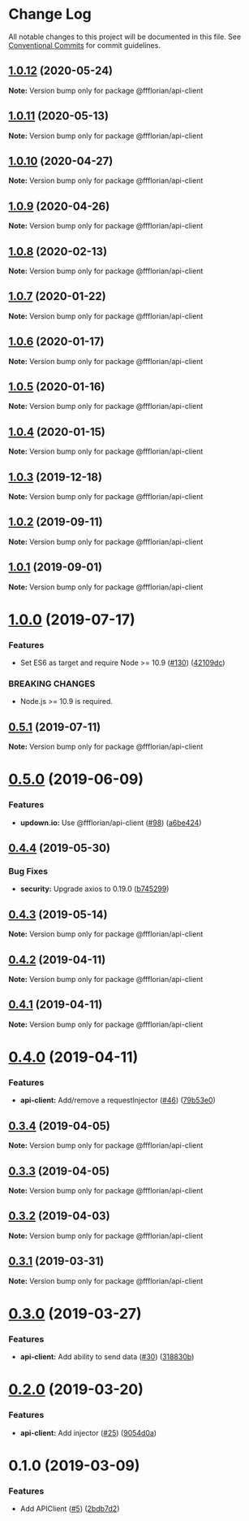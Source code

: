 # Change Log

All notable changes to this project will be documented in this file.
See [Conventional Commits](https://conventionalcommits.org) for commit guidelines.

## [1.0.12](https://github.com/ffflorian/api-clients/tree/master/packages/api-client/compare/@ffflorian/api-client@1.0.11...@ffflorian/api-client@1.0.12) (2020-05-24)

**Note:** Version bump only for package @ffflorian/api-client





## [1.0.11](https://github.com/ffflorian/api-clients/tree/master/packages/api-client/compare/@ffflorian/api-client@1.0.10...@ffflorian/api-client@1.0.11) (2020-05-13)

**Note:** Version bump only for package @ffflorian/api-client





## [1.0.10](https://github.com/ffflorian/api-clients/tree/master/packages/api-client/compare/@ffflorian/api-client@1.0.9...@ffflorian/api-client@1.0.10) (2020-04-27)

**Note:** Version bump only for package @ffflorian/api-client





## [1.0.9](https://github.com/ffflorian/api-clients/tree/master/packages/api-client/compare/@ffflorian/api-client@1.0.8...@ffflorian/api-client@1.0.9) (2020-04-26)

**Note:** Version bump only for package @ffflorian/api-client





## [1.0.8](https://github.com/ffflorian/api-clients/tree/master/packages/api-client/compare/@ffflorian/api-client@1.0.7...@ffflorian/api-client@1.0.8) (2020-02-13)

**Note:** Version bump only for package @ffflorian/api-client





## [1.0.7](https://github.com/ffflorian/api-clients/tree/master/packages/api-client/compare/@ffflorian/api-client@1.0.6...@ffflorian/api-client@1.0.7) (2020-01-22)

**Note:** Version bump only for package @ffflorian/api-client





## [1.0.6](https://github.com/ffflorian/api-clients/tree/master/packages/api-client/compare/@ffflorian/api-client@1.0.5...@ffflorian/api-client@1.0.6) (2020-01-17)

**Note:** Version bump only for package @ffflorian/api-client





## [1.0.5](https://github.com/ffflorian/api-clients/tree/master/packages/api-client/compare/@ffflorian/api-client@1.0.4...@ffflorian/api-client@1.0.5) (2020-01-16)

**Note:** Version bump only for package @ffflorian/api-client





## [1.0.4](https://github.com/ffflorian/api-clients/tree/master/packages/api-client/compare/@ffflorian/api-client@1.0.3...@ffflorian/api-client@1.0.4) (2020-01-15)

**Note:** Version bump only for package @ffflorian/api-client





## [1.0.3](https://github.com/ffflorian/api-clients/tree/master/packages/api-client/compare/@ffflorian/api-client@1.0.2...@ffflorian/api-client@1.0.3) (2019-12-18)

**Note:** Version bump only for package @ffflorian/api-client





## [1.0.2](https://github.com/ffflorian/api-clients/tree/master/packages/api-client/compare/@ffflorian/api-client@1.0.1...@ffflorian/api-client@1.0.2) (2019-09-11)

**Note:** Version bump only for package @ffflorian/api-client





## [1.0.1](https://github.com/ffflorian/api-clients/tree/master/packages/api-client/compare/@ffflorian/api-client@1.0.0...@ffflorian/api-client@1.0.1) (2019-09-01)

**Note:** Version bump only for package @ffflorian/api-client





# [1.0.0](https://github.com/ffflorian/api-clients/tree/master/packages/api-client/compare/@ffflorian/api-client@0.5.1...@ffflorian/api-client@1.0.0) (2019-07-17)


### Features

* Set ES6 as target and require Node >= 10.9 ([#130](https://github.com/ffflorian/api-clients/tree/master/packages/api-client/issues/130)) ([42109dc](https://github.com/ffflorian/api-clients/tree/master/packages/api-client/commit/42109dc))


### BREAKING CHANGES

* Node.js >= 10.9 is required.





## [0.5.1](https://github.com/ffflorian/api-clients/tree/master/packages/api-client/compare/@ffflorian/api-client@0.5.0...@ffflorian/api-client@0.5.1) (2019-07-11)

**Note:** Version bump only for package @ffflorian/api-client





# [0.5.0](https://github.com/ffflorian/api-clients/tree/master/packages/api-client/compare/@ffflorian/api-client@0.4.4...@ffflorian/api-client@0.5.0) (2019-06-09)


### Features

* **updown.io:** Use @ffflorian/api-client ([#98](https://github.com/ffflorian/api-clients/tree/master/packages/api-client/issues/98)) ([a6be424](https://github.com/ffflorian/api-clients/tree/master/packages/api-client/commit/a6be424))





## [0.4.4](https://github.com/ffflorian/api-clients/tree/master/packages/api-client/compare/@ffflorian/api-client@0.4.3...@ffflorian/api-client@0.4.4) (2019-05-30)


### Bug Fixes

* **security:** Upgrade axios to 0.19.0 ([b745299](https://github.com/ffflorian/api-clients/tree/master/packages/api-client/commit/b745299))





## [0.4.3](https://github.com/ffflorian/api-clients/tree/master/packages/api-client/compare/@ffflorian/api-client@0.4.2...@ffflorian/api-client@0.4.3) (2019-05-14)

**Note:** Version bump only for package @ffflorian/api-client





## [0.4.2](https://github.com/ffflorian/api-clients/tree/master/packages/api-client/compare/@ffflorian/api-client@0.4.1...@ffflorian/api-client@0.4.2) (2019-04-11)

**Note:** Version bump only for package @ffflorian/api-client





## [0.4.1](https://github.com/ffflorian/api-clients/tree/master/packages/api-client/compare/@ffflorian/api-client@0.4.0...@ffflorian/api-client@0.4.1) (2019-04-11)

**Note:** Version bump only for package @ffflorian/api-client





# [0.4.0](https://github.com/ffflorian/api-clients/tree/master/packages/api-client/compare/@ffflorian/api-client@0.3.4...@ffflorian/api-client@0.4.0) (2019-04-11)


### Features

* **api-client:** Add/remove a requestInjector ([#46](https://github.com/ffflorian/api-clients/tree/master/packages/api-client/issues/46)) ([79b53e0](https://github.com/ffflorian/api-clients/tree/master/packages/api-client/commit/79b53e0))





## [0.3.4](https://github.com/ffflorian/api-clients/tree/master/packages/api-client/compare/@ffflorian/api-client@0.3.3...@ffflorian/api-client@0.3.4) (2019-04-05)

**Note:** Version bump only for package @ffflorian/api-client





## [0.3.3](https://github.com/ffflorian/api-clients/tree/master/packages/api-client/compare/@ffflorian/api-client@0.3.2...@ffflorian/api-client@0.3.3) (2019-04-05)

**Note:** Version bump only for package @ffflorian/api-client





## [0.3.2](https://github.com/ffflorian/api-clients/tree/master/packages/api-client/compare/@ffflorian/api-client@0.3.1...@ffflorian/api-client@0.3.2) (2019-04-03)

**Note:** Version bump only for package @ffflorian/api-client





## [0.3.1](https://github.com/ffflorian/api-clients/tree/master/packages/api-client/compare/@ffflorian/api-client@0.3.0...@ffflorian/api-client@0.3.1) (2019-03-31)

**Note:** Version bump only for package @ffflorian/api-client





# [0.3.0](https://github.com/ffflorian/api-clients/tree/master/packages/api-client/compare/@ffflorian/api-client@0.2.0...@ffflorian/api-client@0.3.0) (2019-03-27)


### Features

* **api-client:** Add ability to send data ([#30](https://github.com/ffflorian/api-clients/tree/master/packages/api-client/issues/30)) ([318830b](https://github.com/ffflorian/api-clients/tree/master/packages/api-client/commit/318830b))





# [0.2.0](https://github.com/ffflorian/api-clients/tree/master/packages/api-client/compare/@ffflorian/api-client@0.1.0...@ffflorian/api-client@0.2.0) (2019-03-20)


### Features

* **api-client:** Add injector ([#25](https://github.com/ffflorian/api-clients/tree/master/packages/api-client/issues/25)) ([9054d0a](https://github.com/ffflorian/api-clients/tree/master/packages/api-client/commit/9054d0a))





# 0.1.0 (2019-03-09)


### Features

* Add APIClient ([#5](https://github.com/ffflorian/api-clients/tree/master/packages/api-client/issues/5)) ([2bdb7d2](https://github.com/ffflorian/api-clients/tree/master/packages/api-client/commit/2bdb7d2))
